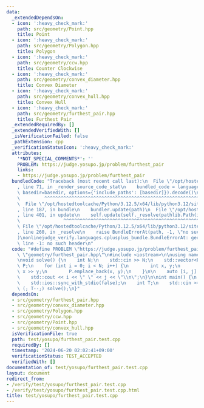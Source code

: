 ```yaml
---
data:
  _extendedDependsOn:
  - icon: ':heavy_check_mark:'
    path: src/geometry/Point.hpp
    title: Point
  - icon: ':heavy_check_mark:'
    path: src/geometry/Polygon.hpp
    title: Polygon
  - icon: ':heavy_check_mark:'
    path: src/geometry/ccw.hpp
    title: Counter Clockwise
  - icon: ':heavy_check_mark:'
    path: src/geometry/convex_diameter.hpp
    title: Convex Diameter
  - icon: ':heavy_check_mark:'
    path: src/geometry/convex_hull.hpp
    title: Convex Hull
  - icon: ':heavy_check_mark:'
    path: src/geometry/furthest_pair.hpp
    title: Furthest Pair
  _extendedRequiredBy: []
  _extendedVerifiedWith: []
  _isVerificationFailed: false
  _pathExtension: cpp
  _verificationStatusIcon: ':heavy_check_mark:'
  attributes:
    '*NOT_SPECIAL_COMMENTS*': ''
    PROBLEM: https://judge.yosupo.jp/problem/furthest_pair
    links:
    - https://judge.yosupo.jp/problem/furthest_pair
  bundledCode: "Traceback (most recent call last):\n  File \"/opt/hostedtoolcache/Python/3.12.5/x64/lib/python3.12/site-packages/onlinejudge_verify/documentation/build.py\"\
    , line 71, in _render_source_code_stat\n    bundled_code = language.bundle(stat.path,\
    \ basedir=basedir, options={'include_paths': [basedir]}).decode()\n          \
    \         ^^^^^^^^^^^^^^^^^^^^^^^^^^^^^^^^^^^^^^^^^^^^^^^^^^^^^^^^^^^^^^^^^^^^^^^^^^^^^^^^^\n\
    \  File \"/opt/hostedtoolcache/Python/3.12.5/x64/lib/python3.12/site-packages/onlinejudge_verify/languages/cplusplus.py\"\
    , line 187, in bundle\n    bundler.update(path)\n  File \"/opt/hostedtoolcache/Python/3.12.5/x64/lib/python3.12/site-packages/onlinejudge_verify/languages/cplusplus_bundle.py\"\
    , line 401, in update\n    self.update(self._resolve(pathlib.Path(included), included_from=path))\n\
    \                ^^^^^^^^^^^^^^^^^^^^^^^^^^^^^^^^^^^^^^^^^^^^^^^^^^^^^^^^^\n \
    \ File \"/opt/hostedtoolcache/Python/3.12.5/x64/lib/python3.12/site-packages/onlinejudge_verify/languages/cplusplus_bundle.py\"\
    , line 260, in _resolve\n    raise BundleErrorAt(path, -1, \"no such header\"\
    )\nonlinejudge_verify.languages.cplusplus_bundle.BundleErrorAt: geometry/furthest_pair.hpp:\
    \ line -1: no such header\n"
  code: "#define PROBLEM \"https://judge.yosupo.jp/problem/furthest_pair\"\n\n#include\
    \ \"geometry/furthest_pair.hpp\"\n#include <iostream>\n\nusing namespace geometry;\n\
    \nvoid solve() {\n    int N;\n    std::cin >> N;\n    std::vector<Point<double>>\
    \ P;\n    for (int i = 0; i < N; i++) {\n        int x, y;\n        std::cin >>\
    \ x >> y;\n        P.emplace_back(x, y);\n    }\n\n    auto [i, j] = furthest_pair(P);\n\
    \    std::cout << i << \" \" << j << \"\\n\";\n}\n\nint main() {\n    std::cin.tie(0);\n\
    \    std::ios::sync_with_stdio(false);\n    int T;\n    std::cin >> T;\n    for\
    \ (; T--;) solve();\n}"
  dependsOn:
  - src/geometry/furthest_pair.hpp
  - src/geometry/convex_diameter.hpp
  - src/geometry/Polygon.hpp
  - src/geometry/ccw.hpp
  - src/geometry/Point.hpp
  - src/geometry/convex_hull.hpp
  isVerificationFile: true
  path: test/yosupo/furthest_pair.test.cpp
  requiredBy: []
  timestamp: '2024-06-20 02:02:41+09:00'
  verificationStatus: TEST_ACCEPTED
  verifiedWith: []
documentation_of: test/yosupo/furthest_pair.test.cpp
layout: document
redirect_from:
- /verify/test/yosupo/furthest_pair.test.cpp
- /verify/test/yosupo/furthest_pair.test.cpp.html
title: test/yosupo/furthest_pair.test.cpp
---
```

